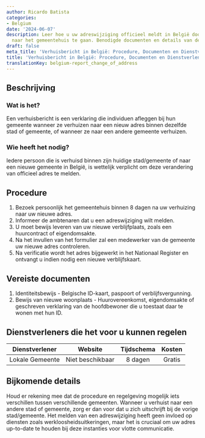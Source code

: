 ```yaml
---
author: Ricardo Batista
categories:
- Belgium
date: '2024-06-07'
description: Leer hoe u uw adreswijziging officieel meldt in België door persoonlijk
  naar het gemeentehuis te gaan. Benodigde documenten en details van de dienstverleners.
draft: false
meta_title: 'Verhuisbericht in België: Procedure, Documenten en Dienstverleners'
title: 'Verhuisbericht in België: Procedure, Documenten en Dienstverleners'
translationKey: belgium-report_change_of_address
---
```



## Beschrijving
### Wat is het?
Een verhuisbericht is een verklaring die individuen afleggen bij hun gemeente wanneer ze verhuizen naar een nieuw adres binnen dezelfde stad of gemeente, of wanneer ze naar een andere gemeente verhuizen.

### Wie heeft het nodig?
Iedere persoon die is verhuisd binnen zijn huidige stad/gemeente of naar een nieuwe gemeente in België, is wettelijk verplicht om deze verandering van officieel adres te melden.

## Procedure
1. Bezoek persoonlijk het gemeentehuis binnen 8 dagen na uw verhuizing naar uw nieuwe adres.
2. Informeer de ambtenaren dat u een adreswijziging wilt melden.
3. U moet bewijs leveren van uw nieuwe verblijfplaats, zoals een huurcontract of eigendomsakte.
4. Na het invullen van het formulier zal een medewerker van de gemeente uw nieuwe adres controleren.
5. Na verificatie wordt het adres bijgewerkt in het Nationaal Register en ontvangt u indien nodig een nieuwe verblijfskaart.

## Vereiste documenten
1. Identiteitsbewijs - Belgische ID-kaart, paspoort of verblijfsvergunning.
2. Bewijs van nieuwe woonplaats - Huurovereenkomst, eigendomsakte of geschreven verklaring van de hoofdbewoner die u toestaat daar te wonen met hun ID.

## Dienstverleners die het voor u kunnen regelen

| Dienstverlener   |      Website      |      Tijdschema     |      Kosten     |
| ---------------- | ----------------- |  :----------------:  | :--------------: |
| Lokale Gemeente  |  Niet beschikbaar  |         8 dagen      |       Gratis     |

## Bijkomende details
Houd er rekening mee dat de procedure en regelgeving mogelijk iets verschillen tussen verschillende gemeenten. Wanneer u verhuist naar een andere stad of gemeente, zorg er dan voor dat u zich uitschrijft bij de vorige stad/gemeente. Het melden van een adreswijziging heeft geen invloed op diensten zoals werkloosheidsuitkeringen, maar het is cruciaal om uw adres up-to-date te houden bij deze instanties voor vlotte communicatie.